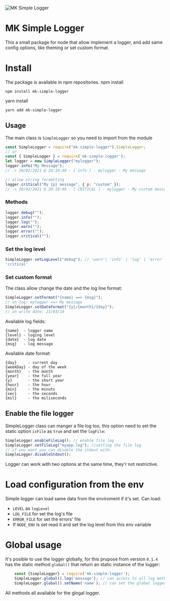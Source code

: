 ![MK Simple Logger](https://marck-devs.com/assets/img/SimpleLoggerLogo.png)
# MK Simple Logger 

This a small package for node that allow implement a logger, and add same
config options, like theming or set custom format.
# Install
The package is available in npm repositories.
npm install
```
npm install mk-simple-logger
```
yarn install
```
yarn add mk-simple-logger
```
## Usage

The main class is `SimpleLogger` so you need to import from the module

```js
const SimpleLogger = require("mk-simple-logger").SimpleLogger;
// or
const { SimpleLogger } = require('mk-simple-logger');
let logger = new SimpleLogger("mylogger");
logger.info("My Message");
// -> 20/02/2021 @ 20:10:40 - [ info ] - mylogger - My message

// allow string foramtting
logger.critical("My {p} message", { p: "custom" });
// -> 20/02/2021 @ 20:10:40 - [ CRITICAL ] - mylogger - My custom message
```

### Methods

```js
logger.debug("");
logger.info("");
logger.log("");
logger.warn("");
logger.error("");
logger.critical("");
```

### Set the log level

```js
SimpleLogger.setLogLevel("debug"); // 'warn'| 'info' | 'log' | 'error' |
'critical'
```

### Set custom format

The class allow change the date and the log line format:

```js
SimpleLogger.setFormat("{name} ==> {msg}");
// on log: mylogger ==> My message
SimpleLogger.setDateFormat("{y}/{month}/{day}");
// on write date: 21/03/14
```

Available log fields:

```
{name}  - logger name
{level} - loging level
{date}  - log date
{msg}   - log message
```

Available date format:

```
{day}     - current day
{weekDay} - day of the week
{month}   - the month
{year}    - the full year
{y}       - the short year
{hour}    - the hour
{min}     - the minuts
{sec}     - the seconds
{mil}     - the miliseconds
```

## Enable the file logger

SimpleLogger class can manger a file log too, this option need to set
the static option `isFile` as `true` and set the `logFile`:

```js
SimpleLogger.enableFileLog(); // enable file log
SimpleLogger.setFileLog("myapp.log"); //setting the file log
// if you want you can disable the stdout with:
SimpleLogger.disableStdout();
```

Logger can work with two options at the same time, they'r not restrictive.

# Load configuration from the env
Simple logger can load same data from the enviroment if it's set.
Can load:
- `LEVEL` as `logLevel`
- `LOG_FILE` for set the log's file
- `ERROR_FILE` for set the errors' file
- If `NODE_ENV` is set read it and set the log level from this env variable

# Global usage
It's posible to use the logger globally, for this prupose from version `0.1.4`
has the static method `global()` that return an static instance of the logger:
```js
	const {SimpleLogger} = require('mk-simple-logger');
	SimpleLogger.global().log('message'); // can access to all log method
	SimpleLogger.global().setName('name'); // can set the global logger name
```
All methods all available for the glogal logger.
